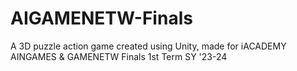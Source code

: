 # AIGAMENETW-Finals

A 3D puzzle action game created using Unity, made for iACADEMY AINGAMES & GAMENETW Finals 1st Term SY '23-24
